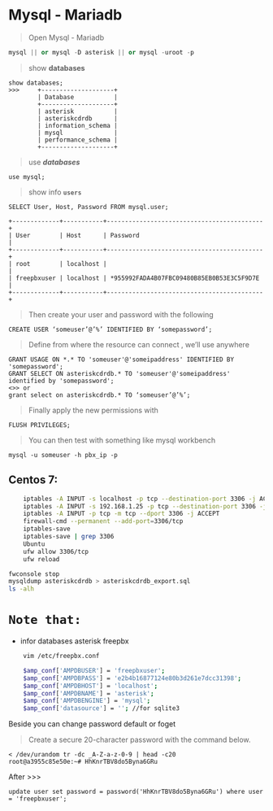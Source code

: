 # Mysql - Mariadb

>Open Mysql - Mariadb 

```sql
mysql || or mysql -D asterisk || or mysql -uroot -p 
```
> show **databases**

    show databases;
    >>>     +--------------------+
            | Database           |
            +--------------------+
            | asterisk           |
            | asteriskcdrdb      |
            | information_schema |
            | mysql              |
            | performance_schema |
            +--------------------+
> use ***databases***

    use mysql;
> show info **`users`**

    SELECT User, Host, Password FROM mysql.user;
    
    +-------------+-----------+-------------------------------------------+
    | User        | Host      | Password                                  |
    +-------------+-----------+-------------------------------------------+
    | root        | localhost |                                           |
    | freepbxuser | localhost | *955992FADA4B07FBC09480B85EB0B53E3C5F9D7E |
    +-------------+-----------+-------------------------------------------+

>Then create your user and password with the following

    CREATE USER ‘someuser’@’%’ IDENTIFIED BY ‘somepassword’;

>Define from where the resource can connect , we’ll use anywhere

    GRANT USAGE ON *.* TO 'someuser'@'someipaddress' IDENTIFIED BY 'somepassword'; 
    GRANT SELECT ON asteriskcdrdb.* TO 'someuser'@'someipaddress' identified by 'somepassword';
    <>> or
    grant select on asteriskcdrdb.* TO ‘someuser’@’%’;

>Finally apply the new permissions with

    FLUSH PRIVILEGES;

>You can then test with something like mysql workbench

    mysql -u someuser -h pbx_ip -p


## Centos 7:
```sh
    iptables -A INPUT -s localhost -p tcp --destination-port 3306 -j ACCEPT
    iptables -A INPUT -s 192.168.1.25 -p tcp --destination-port 3306 -j ACCEPT
    iptables -A INPUT -p tcp -m tcp --dport 3306 -j ACCEPT
    firewall-cmd --permanent --add-port=3306/tcp
    iptables-save
    iptables-save | grep 3306
    Ubuntu
    ufw allow 3306/tcp
    ufw reload
```

```sh
fwconsole stop
mysqldump asteriskcdrdb > asteriskcdrdb_export.sql
ls -alh
```

# **`Note that:`**
- infor databases asterisk freepbx
```sh
    vim /etc/freepbx.conf

    $amp_conf['AMPDBUSER'] = 'freepbxuser';
    $amp_conf['AMPDBPASS'] = 'e2b4b16877124e80b3d261e7dcc31398';
    $amp_conf['AMPDBHOST'] = 'localhost';
    $amp_conf['AMPDBNAME'] = 'asterisk';
    $amp_conf['AMPDBENGINE'] = 'mysql';
    $amp_conf['datasource'] = ''; //for sqlite3
```
Beside you can change password default or foget
>Create a secure 20-character password with the command below.

    < /dev/urandom tr -dc _A-Z-a-z-0-9 | head -c20
    root@a3955c85e50e:~# HhKnrTBV8do5Byna6GRu
After >>>

    update user set password = password('HhKnrTBV8do5Byna6GRu') where user = 'freepbxuser';
